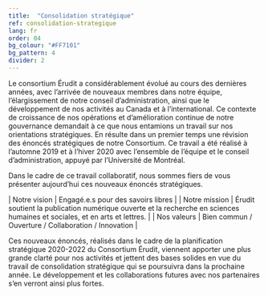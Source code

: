 ```yaml
---
title:  "Consolidation stratégique"
ref: consolidation-strategique
lang: fr
order: 04
bg_colour: "#FF7101"
bg_pattern: 4
divider: 2
---
```


Le consortium Érudit a considérablement évolué au cours des dernières années, avec l’arrivée de nouveaux membres dans notre équipe, l’élargissement de notre conseil d’administration, ainsi que le développement de nos activités au Canada et à l’international. Ce contexte de croissance de nos opérations et d’amélioration continue de notre gouvernance demandait à ce que nous entamions un travail sur nos orientations stratégiques. En résulte dans un premier temps une révision des énoncés stratégiques de notre Consortium. Ce travail a été réalisé à l’automne 2019 et à l’hiver 2020 avec l’ensemble de l’équipe et le conseil d’administration, appuyé par l’Université de Montréal.

Dans le cadre de ce travail collaboratif, nous sommes fiers de vous présenter aujourd’hui ces nouveaux énoncés stratégiques.

| Notre vision  | Engagé.e.s pour des savoirs libres                                                                                        |
| Notre mission | Érudit soutient la publication numérique ouverte et la recherche en sciences humaines et sociales, et en arts et lettres. |
| Nos valeurs   | Bien commun / Ouverture / Collaboration / Innovation                                                                      |

Ces nouveaux énoncés, réalisés dans le cadre de la planification stratégique 2020-2022 du Consortium Érudit, viennent apporter une plus grande clarté pour nos activités et jettent des bases solides en vue du travail de consolidation stratégique qui se poursuivra dans la prochaine année. Le développement et les collaborations futures avec nos partenaires s’en verront ainsi plus fortes.
